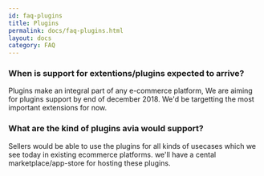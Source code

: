 ```yaml
---
id: faq-plugins
title: Plugins
permalink: docs/faq-plugins.html
layout: docs
category: FAQ
---
```


### When is support for extentions/plugins expected to arrive?

Plugins make an integral part of any e-commerce platform, We are aiming for plugins support by end of december 2018. We'd be targetting the most important extensions for now.

### What are the kind of plugins avia would support?

Sellers would be able to use the plugins for all kinds of usecases which we see today in existing ecommerce platforms. we'll have a cental marketplace/app-store for hosting these plugins.



